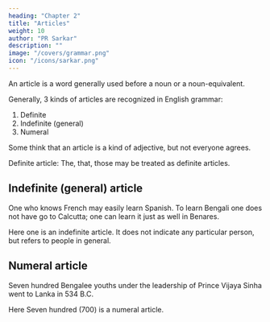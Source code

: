 ```yaml
---
heading: "Chapter 2"
title: "Articles"
weight: 10
author: "PR Sarkar"
description: ""
image: "/covers/grammar.png"
icon: "/icons/sarkar.png"
---
```




An article is a word generally used before a noun or a noun-equivalent. 

Generally, 3 kinds of articles are recognized in English grammar:

1. Definite
2. Indefinite (general)
3. Numeral

Some think that an article is a kind of adjective, but not everyone agrees.

Definite article: The, that, those may be treated as definite articles.

## Indefinite (general) article

One who knows French may easily learn Spanish. To learn Bengali one does not have go to Calcutta; one can learn it just as well in Benares.

Here one is an indefinite article. It does not indicate any particular person, but refers to people in general.

## Numeral article

Seven hundred Bengalee youths under the leadership of Prince Vijaya Sinha went to Lanka in 534 B.C.

Here Seven hundred (700) is a numeral article.


